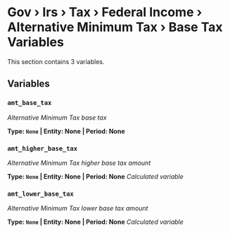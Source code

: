 # Gov › Irs › Tax › Federal Income › Alternative Minimum Tax › Base Tax Variables

This section contains 3 variables.

## Variables

### `amt_base_tax`
*Alternative Minimum Tax base tax*

**Type: `None` | Entity: None | Period: None**

### `amt_higher_base_tax`
*Alternative Minimum Tax higher base tax amount*

**Type: `None` | Entity: None | Period: None**
*Calculated variable*

### `amt_lower_base_tax`
*Alternative Minimum Tax lower base tax amount*

**Type: `None` | Entity: None | Period: None**
*Calculated variable*
